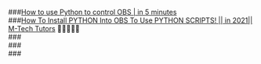###[How to use Python to control OBS | in 5 minutes](https://www.youtube.com/watch?v=9AwvXLV6Tro)  
###[How To Install PYTHON Into OBS To Use PYTHON SCRIPTS! || in 2021|| M-Tech Tutors](https://www.youtube.com/watch?v=6KVl0z6cyoQ)  🎈🎈🎈🎈🎈  
###[]()  
###[]()  
###[]()  
